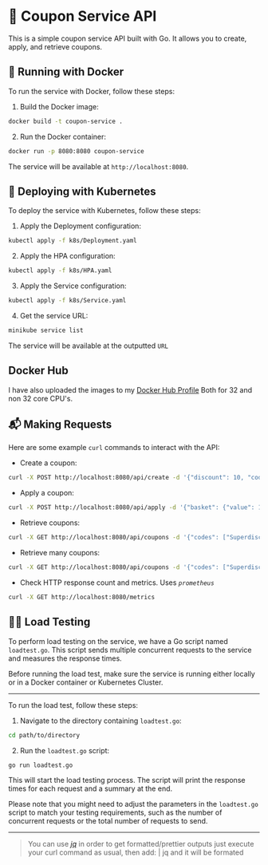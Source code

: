 # 🚀 Coupon Service API

This is a simple coupon service API built with Go. It allows you to create, apply, and retrieve coupons.

## 🐳 Running with Docker

To run the service with Docker, follow these steps:

1. Build the Docker image:

```sh
docker build -t coupon-service .
```

2. Run the Docker container:

```sh
docker run -p 8080:8080 coupon-service
```

The service will be available at `http://localhost:8080`.

## 🚀 Deploying with Kubernetes

To deploy the service with Kubernetes, follow these steps:

1. Apply the Deployment configuration:

```sh
kubectl apply -f k8s/Deployment.yaml
```

2. Apply the HPA configuration:

```sh
kubectl apply -f k8s/HPA.yaml
```

3. Apply the Service configuration:

```sh
kubectl apply -f k8s/Service.yaml
```

4. Get the service URL:

```sh
minikube service list
```

The service will be available at the outputted `URL`

## Docker Hub
I have also uploaded the images to my [Docker Hub Profile](https://hub.docker.com/u/zvdy) Both for 32 and non 32 core CPU's.

## 📬 Making Requests

Here are some example `curl` commands to interact with the API:

- Create a coupon:

```sh
curl -X POST http://localhost:8080/api/create -d '{"discount": 10, "code": "Superdiscount", "minBasketValue": 50}' -H "Content-Type: application/json"
```

- Apply a coupon:

```sh
curl -X POST http://localhost:8080/api/apply -d '{"basket": {"value": 100}, "code": "Superdiscount"}' -H "Content-Type: application/json"
```

- Retrieve coupons: 

```sh
curl -X GET http://localhost:8080/api/coupons -d '{"codes": ["Superdiscount"]}' -H "Content-Type: application/json"
```

- Retrieve many coupons: 

```sh
curl -X GET http://localhost:8080/api/coupons -d '{"codes": ["Superdiscount1", "Superdiscount2", "Superdiscount3"]}' -H "Content-Type: application/json"
```

- Check HTTP response count and metrics. Uses _`prometheus`_ 

```sh
curl -X GET http://localhost:8080/metrics
```

## 🏋️‍♀️ Load Testing

To perform load testing on the service, we have a Go script named `loadtest.go`. This script sends multiple concurrent requests to the service and measures the response times.

Before running the load test, make sure the service is running either locally or in a Docker container or Kubernetes Cluster.

---

To run the load test, follow these steps:

1. Navigate to the directory containing `loadtest.go`:

```sh
cd path/to/directory
```

2. Run the `loadtest.go` script:

```sh
go run loadtest.go
```

This will start the load testing process. The script will print the response times for each request and a summary at the end.

Please note that you might need to adjust the parameters in the `loadtest.go` script to match your testing requirements, such as the number of concurrent requests or the total number of requests to send.

---

> You can use _[jq](https://jqlang.github.io/jq/_)_ in order to get formatted/prettier outputs just execute your curl command as usual, then add:  | jq and it will be formated 
